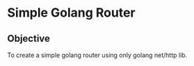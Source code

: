 # Simple Golang Router

## Objective
To create a simple golang router using only golang net/http lib. 
